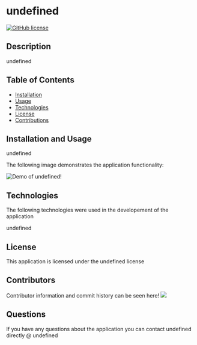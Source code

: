 
# undefined

[![GitHub license](https://img.shields.io/badge/license-undefined-blue.svg)](undefined)
  
## Description

undefined

## Table of Contents
  
* [Installation](#Installation)
* [Usage](#Usage)
* [Technologies](#Technologies)
* [License](#License)
* [Contributions](#Contributions)
  
## Installation and Usage

undefined

The following image demonstrates the application functionality:

![Demo of undefined!](undefined)

## Technologies

The following technologies were used in the developement of the application

undefined

## License

This application is licensed under the undefined license

## Contributors

Contributor information and commit history can be seen here!
<a href="https://github.com/undefined/graphs/contributors">
<img src="https://contributors-img.web.app/image?repo=undefined/undefined" />
</a>


## Questions

If you have any questions about the application you can contact undefined directly @ undefined
